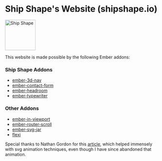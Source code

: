 # Ship Shape's Website (shipshape.io)
<a href="https://shipshape.io/"><img src="http://i.imgur.com/bU4ABmk.png" alt="Ship Shape" width="100" height="100"/></a>

This website is made possible by the following Ember addons:

### Ship Shape Addons

- [ember-3d-nav](https://github.com/shipshapecode/ember-3d-nav)
- [ember-contact-form](https://github.com/shipshapecode/ember-contact-form)
- [ember-headroom](https://github.com/shipshapecode/ember-headroom)
- [ember-typewriter](https://github.com/shipshapecode/ember-typewriter)

### Other Addons

- [ember-in-viewport](https://github.com/DockYard/ember-in-viewport)
- [ember-router-scroll](https://github.com/dollarshaveclub/ember-router-scroll)
- [ember-svg-jar](https://github.com/ivanvotti/ember-svg-jar)
- [flexi](https://github.com/runspired/flexi)


Special thanks to Nathan Gordon for this [article](https://medium.com/@gordonnl/stylised-line-animations-ded23320ffe5#.ow4kgdbks), which helped immensely with svg animation techniques, even though I have since abandoned that animation.
